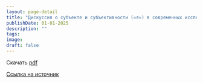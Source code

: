 ```yaml
---
layout: page-detail
title: "Дискуссия о субъекте и субъективности («я») в современных исследованиях сознания"
publishDate: 01-01-2025
description: ""
tags:
image:
draft: false
---
```


Скачать [pdf](/upload/iblock/c9e/c9eecb1a20da632ee006b9176902f309.pdf)

[Ссылка на источник](https://www.academia.edu/9815939/%D0%94%D0%B8%D1%81%D0%BA%D1%83%D1%81%D1%81%D0%B8%D1%8F%5F%D0%BE%5F%D1%81%D1%83%D0%B1%D1%8A%D0%B5%D0%BA%D1%82%D0%B5%5F%D0%B8%5F%D1%81%D1%83%D0%B1%D1%8A%D0%B5%D0%BA%D1%82%D0%B8%D0%B2%D0%BD%D0%BE%D1%81%D1%82%D0%B8%5F%D1%8F%5F%D0%B2%5F%D1%81%D0%BE%D0%B2%D1%80%D0%B5%D0%BC%D0%B5%D0%BD%D0%BD%D1%8B%D1%85%5F%D0%B8%D1%81%D1%81%D0%BB%D0%B5%D0%B4%D0%BE%D0%B2%D0%B0%D0%BD%D0%B8%D1%8F%D1%85%5F%D1%81%D0%BE%D0%B7%D0%BD%D0%B0%D0%BD%D0%B8%D1%8F%5F%D0%BA%D0%BE%D0%BC%D0%BF%D0%B0%D1%80%D0%B0%D1%82%D0%B8%D0%B2%D0%BD%D1%8B%D0%B8%5F%D0%BF%D0%BE%D0%B4%D1%85%D0%BE%D0%B4)  
  
  
